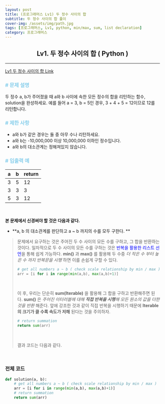 ```yaml
---
layout: post
title: (프로그래머스 Lv1) 두 정수 사이의 합
subtitle: 두 정수 사이의 합 풀이
cover-img: /assets/img/path.jpg
tags: [프로그래머스, Lv1, python, min/max, sum, list declaration]
category: 프로그래머스
---
```


<center>
  <h2>
    Lv1. 두 정수 사이의 합 ( Python )
  </h2>
</center>

---

[Lv1 두 정수 사이의 합 Link](https://programmers.co.kr/learn/courses/30/lessons/12912)

### <span style="color:skyblue"># 문제 설명</span>

두 정수 a, b가 주어졌을 때 a와 b 사이에 속한 모든 정수의 합을 리턴하는 함수, solution을 완성하세요.
예를 들어 a = 3, b = 5인 경우, 3 + 4 + 5 = 12이므로 12를 리턴합니다.

### <span style="color:skyblue"># 제한 사항</span>

- a와 b가 같은 경우는 둘 중 아무 수나 리턴하세요.
- a와 b는 -10,000,000 이상 10,000,000 이하인 정수입니다.
- a와 b의 대소관계는 정해져있지 않습니다.

### <span style="color:skyblue"># 입출력 예</span>

| a    | b    | return |
| ---- | ---- | ------ |
| 3    | 5    | 12     |
| 3    | 3    | 3      |
| 5    | 3    | 12     |

<br>

 **본 문제에서 신경써야 할 것은 다음과 같다.**

- **a, b 의 대소관계를 판단하고 a ~ b 까지의 수를 모두 구한다. **

>  문제에서 요구하는 것은 주어진 두 수 사이의 모든 수를 구하고, 그 합을 반환하는 것이다. 일차적으로 두 수 사이의 모든 수를 구하는 것은 <span style='color:blue'>반복을 활용한 리스트 선언</span>을 통해 쉽게 가능하다. **min()** 과 **max()** 를 활용해 두 수중 *더 작은 수 부터 높은 수 까지 반복문을 시행* 하면 이를 손쉽게 구할 수 있다.
>
>  ```python
>  # get all numbers a ~ b ( check scale relationship by min / max )
>  arr = [i for i in range(min(a,b), max(a,b)+1)]
>  ```
>
>  <br>
>
>  이 후, 우리는 단순히 **sum(Iterable)** 을 활용해 그 합을 구하고 반환해주면 된다. **sum()** 은 *주어진 이터러블에 대해 **직접 반복을 시행**해 모든 원소의 값을 더한 것을 반환* 해준다. 앞에 강조한 것과 같이 직접 반복을 시행하기 때문에 **Iterable 의 크기가 클 수록 속도가 저해** 된다는 것을 주의하자.
>
>  ```python
>  # return summation
>  return sum(arr)
>  ```
>
>  <br>
>
>  결과 코드는 다음과 같다. 

<br>

### 전체 코드

```python
def solution(a, b):
  	# get all numbers a ~ b ( check scale relationship by min / max )
    arr = [i for i in range(min(a,b), max(a,b)+1)]
    # return summation
    return sum(arr)
```

